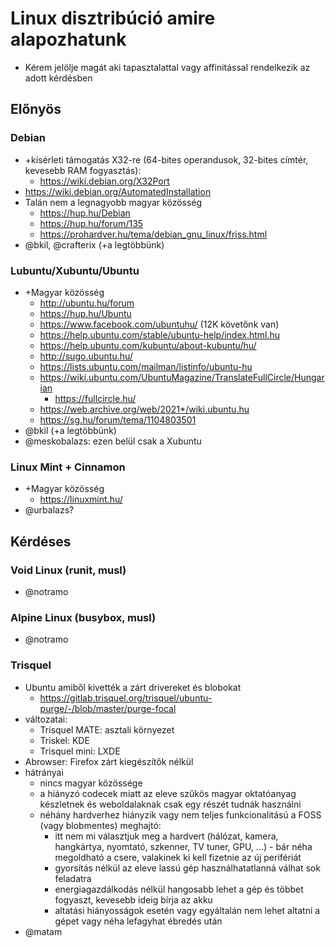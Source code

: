 # Linux disztribúció amire alapozhatunk

* Kérem jelölje magát aki tapasztalattal vagy affinitással rendelkezik az adott kérdésben

## Előnyös

### Debian

* +kísérleti támogatás X32-re (64-bites operandusok, 32-bites címtér, kevesebb RAM fogyasztás):
  * https://wiki.debian.org/X32Port
* https://wiki.debian.org/AutomatedInstallation
* Talán nem a legnagyobb magyar közösség
  * https://hup.hu/Debian
  * https://hup.hu/forum/135
  * https://prohardver.hu/tema/debian_gnu_linux/friss.html
* @bkil, @crafterix (+a legtöbbünk)

### Lubuntu/Xubuntu/Ubuntu

* +Magyar közösség
  * http://ubuntu.hu/forum
  * https://hup.hu/Ubuntu
  * https://www.facebook.com/ubuntuhu/ (12K követőnk van)
  * https://help.ubuntu.com/stable/ubuntu-help/index.html.hu
  * https://help.ubuntu.com/kubuntu/about-kubuntu/hu/
  * http://sugo.ubuntu.hu/
  * https://lists.ubuntu.com/mailman/listinfo/ubuntu-hu
  * https://wiki.ubuntu.com/UbuntuMagazine/TranslateFullCircle/Hungarian
    * https://fullcircle.hu/
  * https://web.archive.org/web/2021*/wiki.ubuntu.hu
  * https://sg.hu/forum/tema/1104803501
* @bkil (+a legtöbbünk)
* @meskobalazs: ezen belül csak a Xubuntu

### Linux Mint + Cinnamon

* +Magyar közösség
  * https://linuxmint.hu/
* @urbalazs?

## Kérdéses

### Void Linux (runit, musl)

* @notramo

### Alpine Linux (busybox, musl)

* @notramo

### Trisquel

* Ubuntu amiből kivették a zárt drivereket és blobokat
  * https://gitlab.trisquel.org/trisquel/ubuntu-purge/-/blob/master/purge-focal
* változatai:
  * Trisquel MATE: asztali környezet
  * Triskel: KDE
  * Trisquel mini: LXDE
* Abrowser: Firefox zárt kiegészítők nélkül
* hátrányai
  * nincs magyar közössége
  * a hiányzó codecek miatt az eleve szűkös magyar oktatóanyag készletnek és weboldalaknak csak egy részét tudnák használni
  * néhány hardverhez hiányzik vagy nem teljes funkcionalitású a FOSS (vagy blobmentes) meghajtó:
    * itt nem mi választjuk meg a hardvert (hálózat, kamera, hangkártya, nyomtató, szkenner, TV tuner, GPU, ...) - bár néha megoldható a csere, valakinek ki kell fizetnie az új perifériát
    * gyorsítás nélkül az eleve lassú gép használhatatlanná válhat sok feladatra
    * energiagazdálkodás nélkül hangosabb lehet a gép és többet fogyaszt, kevesebb ideig bírja az akku
    * altatási hiányosságok esetén vagy egyáltalán nem lehet altatni a gépet vagy néha lefagyhat ébredés után
* @matam
